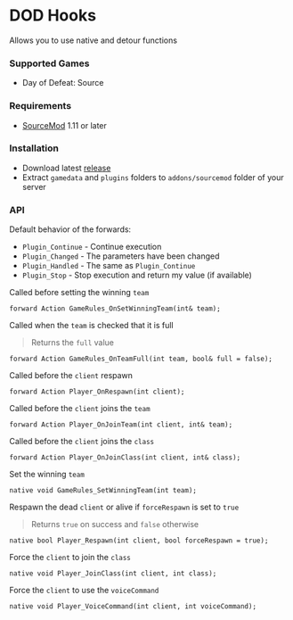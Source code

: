 # DOD Hooks

Allows you to use native and detour functions

### Supported Games

* Day of Defeat: Source

### Requirements

* [SourceMod](https://www.sourcemod.net) 1.11 or later

### Installation

* Download latest [release](https://github.com/dronelektron/dod-hooks/releases)
* Extract `gamedata` and `plugins` folders to `addons/sourcemod` folder of your server

### API

Default behavior of the forwards:

* `Plugin_Continue` - Continue execution
* `Plugin_Changed` - The parameters have been changed
* `Plugin_Handled` - The same as `Plugin_Continue`
* `Plugin_Stop` - Stop execution and return my value (if available)

Called before setting the winning `team`

```sourcepawn
forward Action GameRules_OnSetWinningTeam(int& team);
```

Called when the `team` is checked that it is full

> Returns the `full` value

```sourcepawn
forward Action GameRules_OnTeamFull(int team, bool& full = false);
```

Called before the `client` respawn

```sourcepawn
forward Action Player_OnRespawn(int client);
```

Called before the `client` joins the `team`

```sourcepawn
forward Action Player_OnJoinTeam(int client, int& team);
```

Called before the `client` joins the `class`

```sourcepawn
forward Action Player_OnJoinClass(int client, int& class);
```

Set the winning `team`

```sourcepawn
native void GameRules_SetWinningTeam(int team);
```

Respawn the dead `client` or alive if `forceRespawn` is set to `true`

> Returns `true` on success and `false` otherwise

```sourcepawn
native bool Player_Respawn(int client, bool forceRespawn = true);
```

Force the `client` to join the `class`

```sourcepawn
native void Player_JoinClass(int client, int class);
```

Force the `client` to use the `voiceCommand`

```sourcepawn
native void Player_VoiceCommand(int client, int voiceCommand);
```
